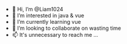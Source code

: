 - 👋 Hi, I’m @Liam1024
- 👀 I’m interested in java & vue
- 🌱 I’m currently learning vue
- 💞️ I’m looking to collaborate on wasting time
- 📫 It's unnecessary to reach me ...

<!---
Liam1024/Liam1024 is a ✨ special ✨ repository because its `README.md` (this file) appears on your GitHub profile.
You can click the Preview link to take a look at your changes.
--->

